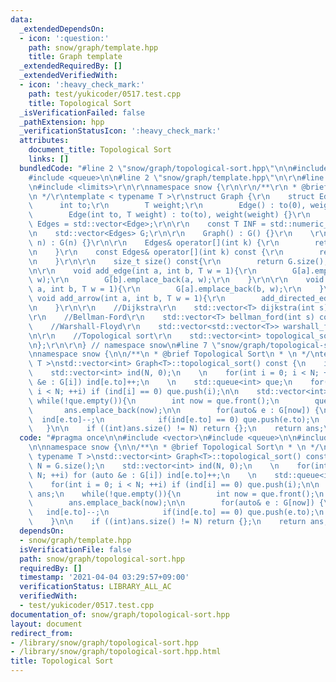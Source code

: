 ```yaml
---
data:
  _extendedDependsOn:
  - icon: ':question:'
    path: snow/graph/template.hpp
    title: Graph template
  _extendedRequiredBy: []
  _extendedVerifiedWith:
  - icon: ':heavy_check_mark:'
    path: test/yukicoder/0517.test.cpp
    title: Topological Sort
  _isVerificationFailed: false
  _pathExtension: hpp
  _verificationStatusIcon: ':heavy_check_mark:'
  attributes:
    document_title: Topological Sort
    links: []
  bundledCode: "#line 2 \"snow/graph/topological-sort.hpp\"\n\n#include <vector>\n\
    #include <queue>\n\n#line 2 \"snow/graph/template.hpp\"\n\r\n#line 4 \"snow/graph/template.hpp\"\
    \n#include <limits>\r\n\r\nnamespace snow {\r\n\r\n/**\r\n * @brief Graph template\r\
    \n */\r\ntemplate < typename T >\r\nstruct Graph {\r\n    struct Edge {\r\n  \
    \      int to;\r\n        T weight;\r\n        Edge() : to(0), weight(0) {}\r\n\
    \        Edge(int to, T weight) : to(to), weight(weight) {}\r\n    };\r\n    using\
    \ Edges = std::vector<Edge>;\r\n\r\n    const T INF = std::numeric_limits<T>::max();\r\
    \n    std::vector<Edges> G;\r\n\r\n    Graph() : G() {}\r\n    \r\n    Graph(int\
    \ n) : G(n) {}\r\n\r\n    Edges& operator[](int k) {\r\n        return G[k];\r\
    \n    }\r\n    const Edges& operator[](int k) const {\r\n        return G[k];\r\
    \n    }\r\n\r\n    size_t size() const{\r\n        return G.size();\r\n    }\r\
    \n\r\n    void add_edge(int a, int b, T w = 1){\r\n        G[a].emplace_back(b,\
    \ w);\r\n        G[b].emplace_back(a, w);\r\n    }\r\n\r\n    void add_directed_edge(int\
    \ a, int b, T w = 1){\r\n        G[a].emplace_back(b, w);\r\n    }\r\n\r\n   \
    \ void add_arrow(int a, int b, T w = 1){\r\n        add_directed_edge(a, b, w);\r\
    \n    }\r\n\r\n    //Dijkstra\r\n    std::vector<T> dijkstra(int s) const;\r\n\
    \r\n    //Bellman-Ford\r\n    std::vector<T> bellman_ford(int s) const;\r\n\r\n\
    \    //Warshall-Floyd\r\n    std::vector<std::vector<T>> warshall_floyd() const;\r\
    \n\r\n    //Topological sort\r\n    std::vector<int> topological_sort() const;\r\
    \n};\r\n\r\n} // namespace snow\n#line 7 \"snow/graph/topological-sort.hpp\"\n\
    \nnamespace snow {\n\n/**\n * @brief Topological Sort\n * \n */\ntemplate < typename\
    \ T >\nstd::vector<int> Graph<T>::topological_sort() const {\n    int N = G.size();\n\
    \    std::vector<int> ind(N, 0);\n    \n    for(int i = 0; i < N; ++i) for (auto\
    \ &e : G[i]) ind[e.to]++;\n    \n    std::queue<int> que;\n    for(int i = 0;\
    \ i < N; ++i) if (ind[i] == 0) que.push(i);\n\n    std::vector<int> ans;\n   \
    \ while(!que.empty()){\n        int now = que.front();\n        que.pop();\n \
    \       ans.emplace_back(now);\n\n        for(auto& e : G[now]) {\n          \
    \  ind[e.to]--;\n            if(ind[e.to] == 0) que.push(e.to);\n        }\n \
    \   }\n\n    if ((int)ans.size() != N) return {};\n    return ans;\n}\n\n}\n"
  code: "#pragma once\n\n#include <vector>\n#include <queue>\n\n#include \"snow/graph/template.hpp\"\
    \n\nnamespace snow {\n\n/**\n * @brief Topological Sort\n * \n */\ntemplate <\
    \ typename T >\nstd::vector<int> Graph<T>::topological_sort() const {\n    int\
    \ N = G.size();\n    std::vector<int> ind(N, 0);\n    \n    for(int i = 0; i <\
    \ N; ++i) for (auto &e : G[i]) ind[e.to]++;\n    \n    std::queue<int> que;\n\
    \    for(int i = 0; i < N; ++i) if (ind[i] == 0) que.push(i);\n\n    std::vector<int>\
    \ ans;\n    while(!que.empty()){\n        int now = que.front();\n        que.pop();\n\
    \        ans.emplace_back(now);\n\n        for(auto& e : G[now]) {\n         \
    \   ind[e.to]--;\n            if(ind[e.to] == 0) que.push(e.to);\n        }\n\
    \    }\n\n    if ((int)ans.size() != N) return {};\n    return ans;\n}\n\n}"
  dependsOn:
  - snow/graph/template.hpp
  isVerificationFile: false
  path: snow/graph/topological-sort.hpp
  requiredBy: []
  timestamp: '2021-04-04 03:29:57+09:00'
  verificationStatus: LIBRARY_ALL_AC
  verifiedWith:
  - test/yukicoder/0517.test.cpp
documentation_of: snow/graph/topological-sort.hpp
layout: document
redirect_from:
- /library/snow/graph/topological-sort.hpp
- /library/snow/graph/topological-sort.hpp.html
title: Topological Sort
---
```

